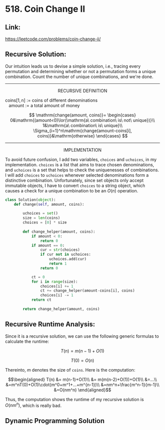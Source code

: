 # 518. Coin Change II

## Link:
https://leetcode.com/problems/coin-change-ii/

## Recursive Solution:
Our intuition leads us to devise a simple solution, i.e., tracing every permutation and determining whether or not a permutation forms a unique combination. Count the number of unique combinations, and we're done.

---

<p align="center"> RECURSIVE DEFINITION </p>

$\mathrm{coins[1,n]\ :=\ coins\ of\ different\ denominations}$<br>
$\mathrm{\ \ \ amount\ :=\ a\ total\ amount\ of\ money}$

$$
\mathrm{change(amount, coins)}=
\begin{cases}
0&\mathrm{(amount<0)\lor(\mathrm{a\ combination\ is\ not\ unique})}\\
1&\mathrm{a\ combination\ is\ unique}\\
\Sigma_{i=1}^n\mathrm{change(amount-coins[i], coins)}&\mathrm{otherwise}
\end{cases}
$$

---

<p align="center"> IMPLEMENTATION </p>

To avoid future confusion, I add two variables, `choices` and `uchoices`, in my implementation. `choices` is a list that aims to trace chosen denominations, and `uchoices` is a set that helps to check the uniquenesses of combinations. I will add `choices` to `uchoices` whenever selected denominations form a distinctive combination. Unfortunately, since set objects only accept immutable objects, I have to convert `choices` to a string object, which causes a check for a unique combination to be an $O(n)$ operation.

```python
class Solution(object):    
    def change(self, amount, coins):
        
        uchoices = set()
        size = len(coins)
        choices = [0] * size
        
        def change_helper(amount, coins):            
            if amount < 0:
                return 0
            if amount == 0:
                cur = str(choices)
                if cur not in uchoices:
                    uchoices.add(cur)
                    return 1
                return 0

            ct = 0
            for i in range(size):
                choices[i] += 1
                ct += change_helper(amount-coins[i], coins)
                choices[i] -= 1
            return ct
        
        return change_helper(amount, coins)
```

## Recursive Runtime Analysis:
Since it is a recursive solution, we can use the following generic formulas to calculate the runtime:

$$T(n) = m(n-1)+O(1)$$

$$T(0) = O(n)$$

Thereinto, $m$ denotes the size of `coins`. Here is the computation:
```math
\begin{aligned}
T(n) &= m(n-1)+O(1)\\
&= m(m(n-2)+O(1))+O(1)\\
&=...\\
&=m^nT(0)+O(1)\cdot(m^0+m^1+...+m^{n-1})\\
&=nm^n+\frac{m^n-1}{m-1}\\
&=O(nm^n)
\end{aligned}
```
Thus, the computation shows the runtime of my recursive solution is $O(nm^n)$, which is really bad.

## Dynamic Programming Solution
